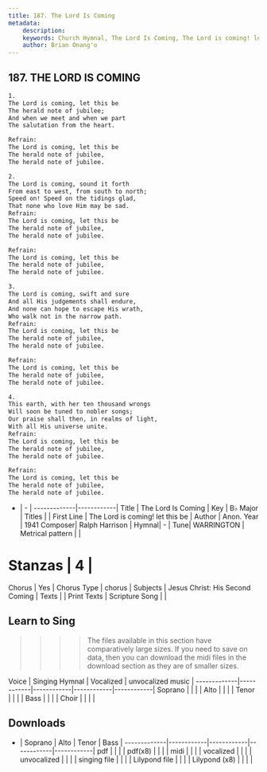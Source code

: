 ```yaml
---
title: 187. The Lord Is Coming
metadata:
    description: 
    keywords: Church Hymnal, The Lord Is Coming, The Lord is coming! let this be, 
    author: Brian Onang'o
---
```



## 187. THE LORD IS COMING

```txt
1.
The Lord is coming, let this be
The herald note of jubilee;
And when we meet and when we part
The salutation from the heart.

Refrain:
The Lord is coming, let this be
The herald note of jubilee,
The herald note of jubilee.

2.
The Lord is coming, sound it forth
From east to west, from south to north;
Speed on! Speed on the tidings glad,
That none who love Him may be sad.
Refrain:
The Lord is coming, let this be
The herald note of jubilee,
The herald note of jubilee.

Refrain:
The Lord is coming, let this be
The herald note of jubilee,
The herald note of jubilee.

3.
The Lord is coming, swift and sure
And all His judgements shall endure,
And none can hope to escape His wrath,
Who walk not in the narrow path.
Refrain:
The Lord is coming, let this be
The herald note of jubilee,
The herald note of jubilee.

Refrain:
The Lord is coming, let this be
The herald note of jubilee,
The herald note of jubilee.

4.
This earth, with her ten thousand wrongs
Will soon be tuned to nobler songs;
Our praise shall then, in realms of light,
With all His universe unite.
Refrain:
The Lord is coming, let this be
The herald note of jubilee,
The herald note of jubilee.

Refrain:
The Lord is coming, let this be
The herald note of jubilee,
The herald note of jubilee.

```

- |   -  |
-------------|------------|
Title | The Lord Is Coming |
Key | B♭ Major |
Titles |  |
First Line | The Lord is coming! let this be |
Author | Anon.
Year | 1941
Composer| Ralph Harrison |
Hymnal|  - |
Tune| WARRINGTON |
Metrical pattern | |
# Stanzas | 4 |
Chorus | Yes |
Chorus Type | chorus |
Subjects | Jesus Christ: His Second Coming |
Texts |  |
Print Texts | 
Scripture Song |  |
  
## Learn to Sing

>>>> The files available in this section have comparatively large sizes. If you need to save on data, then you can download the midi files in the download section as they are of smaller sizes.

Voice |  Singing Hymnal | Vocalized | unvocalized music |
-------------|------------|------------|------------|------------|
Soprano | | | |
Alto | | | |
Tenor | | | |
Bass | | | |
Choir | | | |

## Downloads

- |  Soprano | Alto | Tenor | Bass |
-------------|------------|------------|------------|------------|
pdf | | | |
pdf(x8) | | | |
midi | | | |
vocalized | | | |
unvocalized | | | |
singing file | | | |
Lilypond file | | | |
Lilypond (x8) | | | |
  